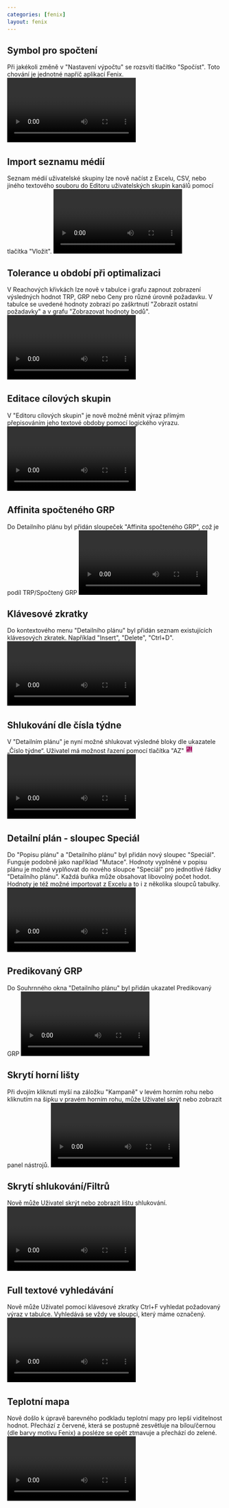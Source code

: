 ```yaml
---
categories: [fenix]
layout: fenix
---
```

## Symbol pro spočtení
Při jakékoli změně v "Nastavení výpočtu" se rozsvítí tlačítko "Spočíst". Toto chování je jednotné napříč aplikací Fenix.
<video src="{{site.url}}/data/3_nastaveni vypoctu.mp4" type="video/mp4" controls></video>

## Import seznamu médií
Seznam médií uživatelské skupiny lze nově načíst z Excelu, CSV, nebo jiného textového souboru do Editoru uživatelských skupin kanálů pomocí tlačítka "Vložit".
<video src="{{site.url}}/data/5_import slozeni skupiny.mp4" type="video/mp4" controls></video>

## Tolerance u období při optimalizaci
V Reachových křivkách lze nově v tabulce i grafu zapnout zobrazení výsledných hodnot TRP, GRP nebo Ceny pro různé úrovně požadavku. V tabulce se uvedené hodnoty zobrazí po zaškrtnutí "Zobrazit ostatní požadavky" a v grafu "Zobrazovat hodnoty bodů".
<video src="{{site.url}}/data/6_zobrazeni pozadavku.mp4" type="video/mp4" controls></video>

## Editace cílových skupin
V "Editoru cílových skupin" je nově možné měnit výraz přímým přepisováním jeho textové obdoby pomocí logického výrazu.
<video src="{{site.url}}/data/7_cilove skupiny.mp4" type="video/mp4" controls></video>

## Affinita spočteného GRP
Do Detailního plánu byl přidán sloupeček "Affinita spočteného GRP", což je podíl TRP/Spočtený GRP
<video src="{{site.url}}/data/8_afinita spocteneho grp.mp4" type="video/mp4" controls></video>

## Klávesové zkratky
Do kontextového menu "Detailního plánu" byl přidán seznam existujících klávesových zkratek. Například "Insert", "Delete", "Ctrl+D".
<video src="{{site.url}}/data/9_klaves zkratky.mp4" type="video/mp4" controls></video>

## Shlukování dle čísla týdne
V "Detailním plánu" je nyní možné shlukovat výsledné bloky dle ukazatele „Číslo týdne“. Uživatel má možnost řazení pomocí tlačítka "AZ" ![AZ](../data/AZ.png "AZ")
<video src="{{site.url}}/data/10_shluk cislo tydne.mp4" type="video/mp4" controls></video>

## Detailní plán - sloupec Speciál
Do "Popisu plánu" a "Detailního plánu" byl přidán nový sloupec "Speciál". Funguje podobně jako například "Mutace". Hodnoty vyplněné v popisu plánu je možné vyplňovat do nového sloupce "Speciál" pro jednotlivé řádky "Detailního plánu". Každá buňka může obsahovat libovolný počet hodot. Hodnoty je též možné importovat z Excelu a to i z několika sloupců tabulky.
<video src="{{site.url}}/data/12_special.mp4" type="video/mp4" controls></video>

## Predikovaný GRP
Do Souhrnného okna "Detailního plánu" byl přidán ukazatel Predikovaný GRP
<video src="{{site.url}}/data/18_predikovany GRP.mp4" type="video/mp4" controls></video>

## Skrytí horní lišty
Při dvojím kliknutí myší na záložku "Kampaně" v levém horním rohu nebo kliknutím na šipku v pravém horním rohu, může Uživatel skrýt nebo zobrazit panel nástrojů.
<video src="{{site.url}}/data/14_ribbon.mp4" type="video/mp4" controls></video>

## Skrytí shlukování/Filtrů
Nově může Uživatel skrýt nebo zobrazit lištu shlukování.
<video src="{{site.url}}/data/15_shluk.mp4" type="video/mp4" controls></video>

## Full textové vyhledávání
Nově může Uživatel pomocí klávesové zkratky Ctrl+F vyhledat požadovaný výraz v tabulce. Vyhledává se vždy ve sloupci, který máme označený. 
<video src="{{site.url}}/data/16_Ctrl+F.mp4" type="video/mp4" controls></video>

## Teplotní mapa
Nově došlo k úpravě barevného podkladu teplotní mapy pro lepší viditelnost hodnot. Přechází z červené, která se postupně zesvětluje na bílou/černou (dle barvy motivu Fenix) a posléze se opět ztmavuje a přechází do zelené.
<video src="{{site.url}}/data/17_heat mapa.mp4" type="video/mp4" controls></video>
